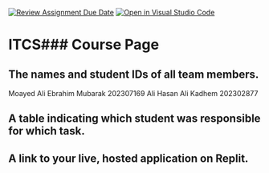 [![Review Assignment Due Date](https://classroom.github.com/assets/deadline-readme-button-22041afd0340ce965d47ae6ef1cefeee28c7c493a6346c4f15d667ab976d596c.svg)](https://classroom.github.com/a/p4UBLUhf)
[![Open in Visual Studio Code](https://classroom.github.com/assets/open-in-vscode-2e0aaae1b6195c2367325f4f02e2d04e9abb55f0b24a779b69b11b9e10269abc.svg)](https://classroom.github.com/online_ide?assignment_repo_id=20914701&assignment_repo_type=AssignmentRepo)
# ITCS### Course Page

## The names and student IDs of all team members.
Moayed Ali Ebrahim Mubarak 202307169
Ali Hasan Ali Kadhem 202302877

## A table indicating which student was responsible for which task.

## A link to your live, hosted application on Replit.
